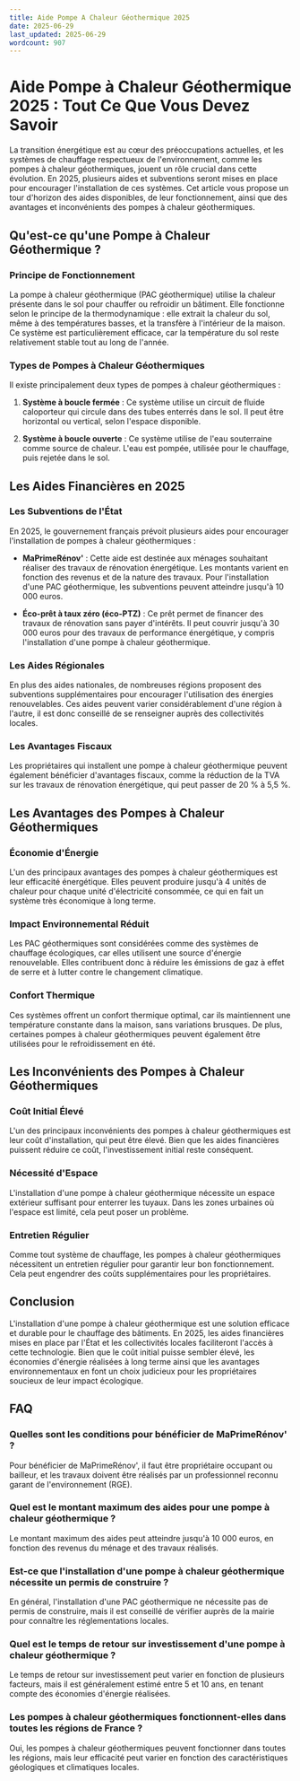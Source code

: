 ```yaml
---
title: Aide Pompe A Chaleur Géothermique 2025
date: 2025-06-29
last_updated: 2025-06-29
wordcount: 907
---
```


# Aide Pompe à Chaleur Géothermique 2025 : Tout Ce Que Vous Devez Savoir

La transition énergétique est au cœur des préoccupations actuelles, et les systèmes de chauffage respectueux de l'environnement, comme les pompes à chaleur géothermiques, jouent un rôle crucial dans cette évolution. En 2025, plusieurs aides et subventions seront mises en place pour encourager l'installation de ces systèmes. Cet article vous propose un tour d'horizon des aides disponibles, de leur fonctionnement, ainsi que des avantages et inconvénients des pompes à chaleur géothermiques.

## Qu'est-ce qu'une Pompe à Chaleur Géothermique ?

### Principe de Fonctionnement

La pompe à chaleur géothermique (PAC géothermique) utilise la chaleur présente dans le sol pour chauffer ou refroidir un bâtiment. Elle fonctionne selon le principe de la thermodynamique : elle extrait la chaleur du sol, même à des températures basses, et la transfère à l'intérieur de la maison. Ce système est particulièrement efficace, car la température du sol reste relativement stable tout au long de l'année.

### Types de Pompes à Chaleur Géothermiques

Il existe principalement deux types de pompes à chaleur géothermiques :

1. **Système à boucle fermée** : Ce système utilise un circuit de fluide caloporteur qui circule dans des tubes enterrés dans le sol. Il peut être horizontal ou vertical, selon l'espace disponible.
   
2. **Système à boucle ouverte** : Ce système utilise de l'eau souterraine comme source de chaleur. L'eau est pompée, utilisée pour le chauffage, puis rejetée dans le sol.

## Les Aides Financières en 2025

### Les Subventions de l'État

En 2025, le gouvernement français prévoit plusieurs aides pour encourager l'installation de pompes à chaleur géothermiques :

- **MaPrimeRénov'** : Cette aide est destinée aux ménages souhaitant réaliser des travaux de rénovation énergétique. Les montants varient en fonction des revenus et de la nature des travaux. Pour l'installation d'une PAC géothermique, les subventions peuvent atteindre jusqu'à 10 000 euros.

- **Éco-prêt à taux zéro (éco-PTZ)** : Ce prêt permet de financer des travaux de rénovation sans payer d'intérêts. Il peut couvrir jusqu'à 30 000 euros pour des travaux de performance énergétique, y compris l'installation d'une pompe à chaleur géothermique.

### Les Aides Régionales

En plus des aides nationales, de nombreuses régions proposent des subventions supplémentaires pour encourager l'utilisation des énergies renouvelables. Ces aides peuvent varier considérablement d'une région à l'autre, il est donc conseillé de se renseigner auprès des collectivités locales.

### Les Avantages Fiscaux

Les propriétaires qui installent une pompe à chaleur géothermique peuvent également bénéficier d'avantages fiscaux, comme la réduction de la TVA sur les travaux de rénovation énergétique, qui peut passer de 20 % à 5,5 %.

## Les Avantages des Pompes à Chaleur Géothermiques

### Économie d'Énergie

L'un des principaux avantages des pompes à chaleur géothermiques est leur efficacité énergétique. Elles peuvent produire jusqu'à 4 unités de chaleur pour chaque unité d'électricité consommée, ce qui en fait un système très économique à long terme.

### Impact Environnemental Réduit

Les PAC géothermiques sont considérées comme des systèmes de chauffage écologiques, car elles utilisent une source d'énergie renouvelable. Elles contribuent donc à réduire les émissions de gaz à effet de serre et à lutter contre le changement climatique.

### Confort Thermique

Ces systèmes offrent un confort thermique optimal, car ils maintiennent une température constante dans la maison, sans variations brusques. De plus, certaines pompes à chaleur géothermiques peuvent également être utilisées pour le refroidissement en été.

## Les Inconvénients des Pompes à Chaleur Géothermiques

### Coût Initial Élevé

L'un des principaux inconvénients des pompes à chaleur géothermiques est leur coût d'installation, qui peut être élevé. Bien que les aides financières puissent réduire ce coût, l'investissement initial reste conséquent.

### Nécessité d'Espace

L'installation d'une pompe à chaleur géothermique nécessite un espace extérieur suffisant pour enterrer les tuyaux. Dans les zones urbaines où l'espace est limité, cela peut poser un problème.

### Entretien Régulier

Comme tout système de chauffage, les pompes à chaleur géothermiques nécessitent un entretien régulier pour garantir leur bon fonctionnement. Cela peut engendrer des coûts supplémentaires pour les propriétaires.

## Conclusion

L'installation d'une pompe à chaleur géothermique est une solution efficace et durable pour le chauffage des bâtiments. En 2025, les aides financières mises en place par l'État et les collectivités locales faciliteront l'accès à cette technologie. Bien que le coût initial puisse sembler élevé, les économies d'énergie réalisées à long terme ainsi que les avantages environnementaux en font un choix judicieux pour les propriétaires soucieux de leur impact écologique.

## FAQ

### Quelles sont les conditions pour bénéficier de MaPrimeRénov' ?

Pour bénéficier de MaPrimeRénov', il faut être propriétaire occupant ou bailleur, et les travaux doivent être réalisés par un professionnel reconnu garant de l'environnement (RGE).

### Quel est le montant maximum des aides pour une pompe à chaleur géothermique ?

Le montant maximum des aides peut atteindre jusqu'à 10 000 euros, en fonction des revenus du ménage et des travaux réalisés.

### Est-ce que l'installation d'une pompe à chaleur géothermique nécessite un permis de construire ?

En général, l'installation d'une PAC géothermique ne nécessite pas de permis de construire, mais il est conseillé de vérifier auprès de la mairie pour connaître les réglementations locales.

### Quel est le temps de retour sur investissement d'une pompe à chaleur géothermique ?

Le temps de retour sur investissement peut varier en fonction de plusieurs facteurs, mais il est généralement estimé entre 5 et 10 ans, en tenant compte des économies d'énergie réalisées.

### Les pompes à chaleur géothermiques fonctionnent-elles dans toutes les régions de France ?

Oui, les pompes à chaleur géothermiques peuvent fonctionner dans toutes les régions, mais leur efficacité peut varier en fonction des caractéristiques géologiques et climatiques locales.